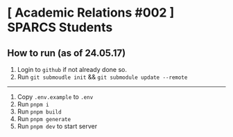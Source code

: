 # [ Academic Relations #002 ] SPARCS Students

## How to run (as of 24.05.17)

1. Login to `github` if not already done so.
2. Run `git submoudle init` && `git submodule update --remote`

<hr/>

1. Copy `.env.example` to `.env`
3. Run `pnpm i`
4. Run `pnpm build`
5. Run `pnpm generate`
6. Run `pnpm dev` to start server

